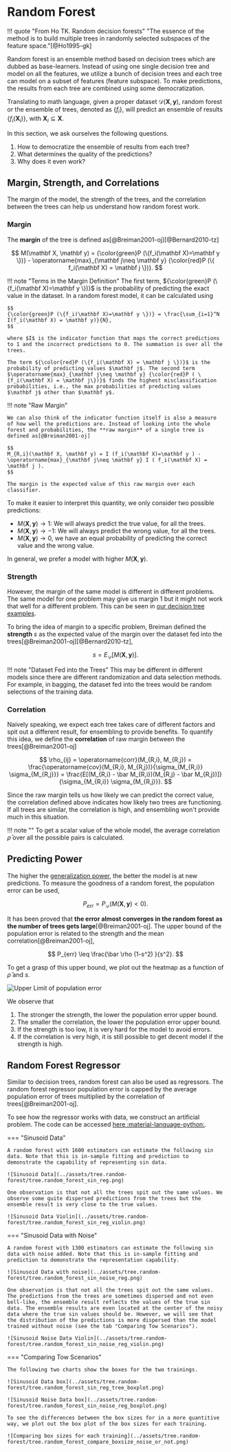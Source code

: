 # Random Forest

!!! quote "From Ho TK. Random decision forests"
    "The essence of the method is to build multiple trees in randomly selected subspaces of the feature space."[@Ho1995-gk]

Random forest is an ensemble method based on decision trees which are dubbed as base-learners. Instead of using one single decision tree and model on all the features, we utilize a bunch of decision trees and each tree can model on a subset of features (feature subspace). To make predictions, the results from each tree are combined using some democratization.

Translating to math language, given a proper dataset $\mathscr D(\mathbf X, \mathbf y)$, random forest or the ensemble of trees, denoted as $\{f_i\}$, will predict an ensemble of results $\{f_i(\mathbf X_i)\}$, with $\mathbf X_i \subseteq \mathbf X$.

In this section, we ask ourselves the following questions.

1. How to democratize the ensemble of results from each tree?
2. What determines the quality of the predictions?
3. Why does it even work?

## Margin, Strength, and Correlations

The margin of the model, the strength of the trees, and the correlation between the trees can help us understand how random forest work.

### Margin

The **margin** of the tree is defined as[@Breiman2001-oj][@Bernard2010-tz]

$$
M(\mathbf X, \mathbf y) = {\color{green}P (\{f_i(\mathbf X)=\mathbf y \})} - \operatorname{max}_{\mathbf j\neq \mathbf y} {\color{red}P (\{ f_i(\mathbf X) = \mathbf j \})}.
$$

!!! note "Terms in the Margin Definition"
    The first term, ${\color{green}P (\{f_i(\mathbf X)=\mathbf y \})}$ is the probability of predicting the exact value in the dataset. In a random forest model, it can be calculated using

    $$
    {\color{green}P (\{f_i(\mathbf X)=\mathbf y \})} = \frac{\sum_{i=1}^N I(f_i(\mathbf X) = \mathbf y)}{N},
    $$

    where $I$ is the indicator function that maps the correct predictions to 1 and the incorrect predictions to 0. The summation is over all the trees.

    The term ${\color{red}P (\{f_i(\mathbf X) = \mathbf j \})}$ is the probability of predicting values $\mathbf j$. The second term $\operatorname{max}_{\mathbf j\neq \mathbf y} {\color{red}P ( \{f_i(\mathbf X) = \mathbf j\})}$ finds the highest misclassification probabilities, i.e., the max probabilities of predicting values $\mathbf j$ other than $\mathbf y$.

!!! note "Raw Margin"

    We can also think of the indicator function itself is also a measure of how well the predictions are. Instead of looking into the whole forest and probabilities, the **raw margin** of a single tree is defined as[@Breiman2001-oj]

    $$
    M_{R,i}(\mathbf X, \mathbf y) = I (f_i(\mathbf X)=\mathbf y ) - \operatorname{max}_{\mathbf j\neq \mathbf y} I ( f_i(\mathbf X) = \mathbf j ).
    $$

    The margin is the expected value of this raw margin over each classifier.

To make it easier to interpret this quantity, we only consider two possible predictions:

- $M(\mathbf X, \mathbf y) \to 1$: We will always predict the true value, for all the trees.
- $M(\mathbf X, \mathbf y) \to -1$: We will always predict the wrong value, for all the trees.
- $M(\mathbf X, \mathbf y) \to 0$, we have an equal probability of predicting the correct value and the wrong value.

In general, we prefer a model with higher $M(\mathbf X, \mathbf y)$.

### Strength

However, the margin of the same model is different in different problems. The same model for one problem may give us margin 1 but it might not work that well for a different problem. This can be seen in [our decision tree examples](tree.basics.md).

To bring the idea of margin to a specific problem, Breiman defined the **strength**  $s$ as the expected value of the margin over the dataset fed into the trees[@Breiman2001-oj][@Bernard2010-tz],

$$
s = E_{\mathscr D}[M(\mathbf X, \mathbf y)].
$$


!!! note "Dataset Fed into the Trees"
    This may be different in different models since there are different randomization and data selection methods. For example, in bagging, the dataset fed into the trees would be random selections of the training data.

### Correlation

Naively speaking, we expect each tree takes care of different factors and spit out a different result, for ensembling to provide benefits. To quantify this idea, we define the **correlation** of raw margin between the trees[@Breiman2001-oj]

$$
\rho_{ij} = \operatorname{corr}(M_{R,i}, M_{R,j}) = \frac{\operatorname{cov}(M_{R,i}, M_{R,j})}{\sigma_{M_{R,i}} \sigma_{M_{R,j}}}  = \frac{E[(M_{R,i} - \bar M_{R,i})(M_{R,j} - \bar M_{R,j})]}{\sigma_{M_{R,i}} \sigma_{M_{R,j}}}.
$$

Since the raw margin tells us how likely we can predict the correct value, the correlation defined above indicates how likely two trees are functioning. If all trees are similar, the correlation is high, and ensembling won't provide much in this situation.

!!! note ""
    To get a scalar value of the whole model, the average correlation $\bar \rho$ over all the possible pairs is calculated.


## Predicting Power

The higher the [generalization power](../concepts/generalization.md), the better the model is at new predictions. To measure the goodness of a random forest, the population error can be used,

$$
P_{err} = P_{\mathscr D}(M(\mathbf X, \mathbf y)< 0).
$$

It has been proved that **the error almost converges in the random forest as the number of trees gets large**[@Breiman2001-oj]. The upper bound of the population error is related to the strength and the mean correlation[@Breiman2001-oj],

$$
P_{err} \leq \frac{\bar \rho (1-s^2) }{s^2}.
$$

To get a grasp of this upper bound, we plot out the heatmap as a function of $\bar \rho$ and $s$.

![Upper Limit of population error](../assets/tree.random-forest/rf_generalization_error.png)

We observe that

1. The stronger the strength, the lower the population error upper bound.
2. The smaller the correlation, the lower the population error upper bound.
3. If the strength is too low, it is very hard for the model to avoid errors.
4. If the correlation is very high, it is still possible to get decent model if the strength is high.


## Random Forest Regressor

Similar to decision trees, random forest can also be used as regressors. The random forest regressor population error is capped by the average population error of trees multiplied by the correlation of trees[@Breiman2001-oj].

To see how the regressor works with data, we construct an artificial problem. The code can be accessed [here :material-language-python:](../../notebooks/tree_random_forest).

=== "Sinusoid Data"

    A random forest with 1600 estimators can estimate the following sin data. Note that this is in-sample fitting and prediction to demonstrate the capability of representing sin data.

    ![Sinusoid Data](../assets/tree.random-forest/tree.random_forest_sin_reg.png)

    One observation is that not all the trees spit out the same values. We observe some quite dispersed predictions from the trees but the ensemble result is very close to the true values.

    ![Sinusoid Data Violin](../assets/tree.random-forest/tree.random_forest_sin_reg_violin.png)

=== "Sinusoid Data with Noise"

    A random forest with 1300 estimators can estimate the following sin data with noise added. Note that this is in-sample fitting and prediction to demonstrate the representation capability.

    ![Sinusoid Data with noise](../assets/tree.random-forest/tree.random_forest_sin_noise_reg.png)

    One observation is that not all the trees spit out the same values. The predictions from the trees are sometimes dispersed and not even bell-like, the ensemble result reflects the values of the true sin data. The ensemble results are even located at the center of the noisy data where the true sin values should be. However, we will see that the distribution of the predictions is more dispersed than the model trained without noise (see the tab "Comparing Tow Scenarios").

    ![Sinusoid Noise Data Violin](../assets/tree.random-forest/tree.random_forest_sin_noise_reg_violin.png)

=== "Comparing Tow Scenarios"

    The following two charts show the boxes for the two trainings.

    ![Sinusoid Data box](../assets/tree.random-forest/tree.random_forest_sin_reg_tree_boxplot.png)

    ![Sinusoid Noise Data box](../assets/tree.random-forest/tree.random_forest_sin_noise_reg_boxplot.png)

    To see the differences between the box sizes for in a more quantitive way, we plot out the box plot of the box sizes for each training.

    ![Comparing box sizes for each training](../assets/tree.random-forest/tree.random_forest_compare_boxsize_noise_or_not.png)

